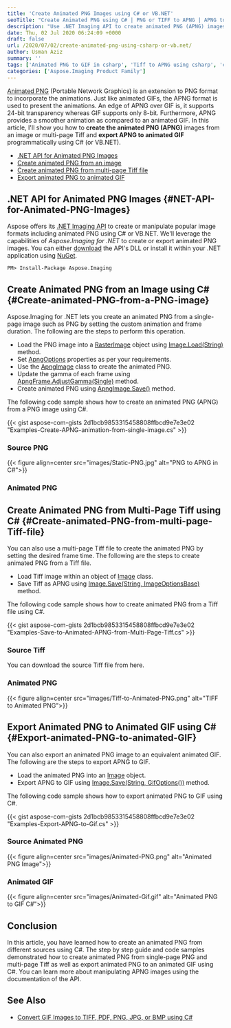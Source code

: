 ```yaml
---
title: 'Create Animated PNG Images using C# or VB.NET'
seoTitle: "Create Animated PNG using C# | PNG or TIFF to APNG | APNG to GIF"
description: "Use .NET Imaging API to create animated PNG (APNG) images using C#. Create animated PNG from PNG/JPEG or multipage tiff. Export APNG to animated GIF in C#."
date: Thu, 02 Jul 2020 06:24:09 +0000
draft: false
url: /2020/07/02/create-animated-png-using-csharp-or-vb.net/
author: Usman Aziz
summary: ''
tags: ['Animated PNG to GIF in csharp', 'Tiff to APNG using csharp', 'create APNG using csharp', 'create animated PNG using csharp']
categories: ['Aspose.Imaging Product Family']
---
```


[Animated PNG][1] (Portable Network Graphics) is an extension to PNG format to incorporate the animations. Just like animated GIFs, the APNG format is used to present the animations. An edge of APNG over GIF is, it supports 24-bit transparency whereas GIF supports only 8-bit. Furthermore, APNG provides a smoother animation as compared to an animated GIF. In this article, I'll show you how to **create the animated PNG (APNG)** images from an image or multi-page Tiff and **export APNG to animated GIF** programmatically using C# (or VB.NET).

*   [.NET API for Animated PNG Images][2]
*   [Create animated PNG from an image][3]
*   [Create animated PNG from multi-page Tiff file][4]
*   [Export animated PNG to animated GIF][5]

## .NET API for Animated PNG Images {#NET-API-for-Animated-PNG-Images}

Aspose offers its [.NET Imaging API][6] to create or manipulate popular image formats including animated PNG using C# or VB.NET. We'll leverage the capabilities of _Aspose.Imaging for .NET_ to create or export animated PNG images. You can either [download][7] the API's DLL or install it within your .NET application using [NuGet][8].

```
PM> Install-Package Aspose.Imaging
```

## Create Animated PNG from an Image using C# {#Create-animated-PNG-from-a-PNG-image}

Aspose.Imaging for .NET lets you create an animated PNG from a single-page image such as PNG by setting the custom animation and frame duration. The following are the steps to perform this operation.

*   Load the PNG image into a [RasterImage][9] object using [Image.Load(String)][10] method.
*   Set [ApngOptions][11] properties as per your requirements.
*   Use the [ApngImage][12] class to create the animated PNG.
*   Update the gamma of each frame using [ApngFrame.AdjustGamma(Single)][13] method.
*   Create animated PNG using [ApngImage.Save()][14] method.

The following code sample shows how to create an animated PNG (APNG) from a PNG image using C#.

{{< gist aspose-com-gists 2d1bcb9853315458808ffbcd9e7e3e02 "Examples-Create-APNG-animation-from-single-image.cs" >}}

### Source PNG



{{< figure align=center src="images/Static-PNG.jpg" alt="PNG to APNG in C#">}}


### Animated PNG

## Create Animated PNG from Multi-Page Tiff using C# {#Create-animated-PNG-from-multi-page-Tiff-file}

You can also use a multi-page Tiff file to create the animated PNG by setting the desired frame time. The following are the steps to create animated PNG from a Tiff file.

*   Load Tiff image within an object of [Image][15] class.
*   Save Tiff as APNG using [Image.Save(String, ImageOptionsBase)][16] method.

The following code sample shows how to create animated PNG from a Tiff file using C#.

{{< gist aspose-com-gists 2d1bcb9853315458808ffbcd9e7e3e02 "Examples-Save-to-Animated-APNG-from-Multi-Page-Tiff.cs" >}}

### Source Tiff

You can download the source Tiff file from here.

### Animated PNG



{{< figure align=center src="images/Tiff-to-Animated-PNG.png" alt="TIFF to Animated PNG">}}


## Export Animated PNG to Animated GIF using C# {#Export-animated-PNG-to-animated-GIF}

You can also export an animated PNG image to an equivalent animated GIF. The following are the steps to export APNG to GIF.

*   Load the animated PNG into an [Image][17] object.
*   Export APNG to GIF using [Image.Save(String, GifOptions())][18] method.

The following code sample shows how to export animated PNG to GIF using C#.

{{< gist aspose-com-gists 2d1bcb9853315458808ffbcd9e7e3e02 "Examples-Export-APNG-to-Gif.cs" >}}

### Source Animated PNG



{{< figure align=center src="images/Animated-PNG.png" alt="Animated PNG Image">}}


### Animated GIF



{{< figure align=center src="images/Animated-Gif.gif" alt="Animated PNG to GIF C#">}}


## Conclusion

In this article, you have learned how to create an animated PNG from different sources using C#. The step by step guide and code samples demonstrated how to create animated PNG from single-page PNG and multi-page Tiff as well as export animated PNG to an animated GIF using C#. You can learn more about manipulating APNG images using the documentation of the API.

## See Also

*   [Convert GIF Images to TIFF, PDF, PNG, JPG, or BMP using C#][19]




[1]: https://en.wikipedia.org/wiki/APNG
[2]: #NET-API-for-Animated-PNG-Images
[3]: #Create-animated-PNG-from-a-PNG-image
[4]: #Create-animated-PNG-from-multi-page-Tiff-file
[5]: #Export-animated-PNG-to-animated-GIF
[6]: https://products.aspose.com/imaging/net
[7]: https://downloads.aspose.com/imaging/net
[8]: http://nuget.org/packages/Aspose.imaging
[9]: https://apireference.aspose.com/imaging/net/aspose.imaging/rasterimage
[10]: https://apireference.aspose.com/imaging/net/aspose.imaging.image/load/methods/2
[11]: https://apireference.aspose.com/imaging/net/aspose.imaging.imageoptions/apngoptions
[12]: https://apireference.aspose.com/imaging/net/aspose.imaging.fileformats.apng/apngimage
[13]: https://apireference.aspose.com/imaging/net/aspose.imaging/rastercachedimage/methods/adjustgamma
[14]: https://apireference.aspose.com/imaging/net/aspose.imaging/image/methods/save
[15]: https://apireference.aspose.com/imaging/net/aspose.imaging/image
[16]: https://apireference.aspose.com/imaging/net/aspose.imaging.image/save/methods/3
[17]: https://apireference.aspose.com/imaging/net/aspose.imaging/image
[18]: https://apireference.aspose.com/imaging/net/aspose.imaging.image/save/methods/3
[19]: https://blog.aspose.com/2020/06/10/convert-gif-images-to-tiff-pdf-png-jpg-or-bmp-using-csharp/





